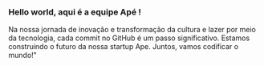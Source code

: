 ### Hello world, aqui é a equipe Apé !

Na nossa jornada de inovação e transformação da cultura e lazer por meio da tecnologia,  cada commit no GitHub é um passo significativo.
Estamos construindo o futuro da nossa startup Ape. 
Juntos, vamos codificar o mundo!"

